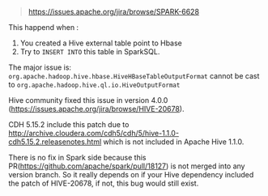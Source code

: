> https://issues.apache.org/jira/browse/SPARK-6628

This happend when :
1. You created a Hive external table point to Hbase
2. Try to `INSERT INTO` this table in SparkSQL.

The major issue is:
`org.apache.hadoop.hive.hbase.HiveHBaseTableOutputFormat` cannot be cast to `org.apache.hadoop.hive.ql.io.HiveOutputFormat`

Hive community fixed this issue in version 4.0.0 (https://issues.apache.org/jira/browse/HIVE-20678).

CDH 5.15.2 include this patch due to http://archive.cloudera.com/cdh5/cdh/5/hive-1.1.0-cdh5.15.2.releasenotes.html which is not included in Apache Hive 1.1.0.

There is no fix in Spark side because this PR(https://github.com/apache/spark/pull/18127) is not merged into any version branch. So it really depends on if your Hive dependency included the patch of HIVE-20678, if not, this bug would still exist.